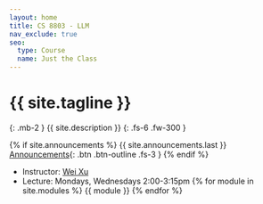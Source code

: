 ```yaml
---
layout: home
title: CS 8803 - LLM
nav_exclude: true
seo:
  type: Course
  name: Just the Class
---
```


# {{ site.tagline }}
{: .mb-2 }
{{ site.description }}
{: .fs-6 .fw-300 }

{% if site.announcements %}
{{ site.announcements.last }}
[Announcements](announcements.md){: .btn .btn-outline .fs-3 }
{% endif %}


- Instructor: [Wei Xu](https://cocoxu.github.io) 
- Lecture: Mondays, Wednesdays 2:00-3:15pm
{% for module in site.modules %}
{{ module }}
{% endfor %}
